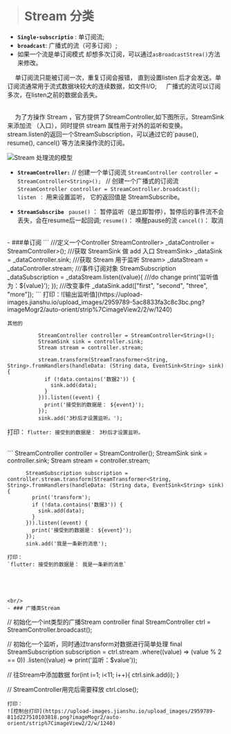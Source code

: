 ># Stream 分类
-  **`Single-subscriptio`** :  单订阅流;
- **`broadcast`**:   广播式的流（可多订阅）;
- 如果一个流是单订阅模式 却想多次订阅，可以通过`asBroadcastStrea()`方法来修改。

&emsp;  单订阅流只能被订阅一次，重复订阅会报错， 直到设置listen 后才会发送。单订阅流通常用于流式数据块较大的连续数据，如文件I/O;
&emsp;  广播式的流可以订阅多次，在listen之前的数据会丢失。


<br/>
&emsp;  为了方操作 Stream ，官方提供了StreamController,如下图所示，StreamSink来添加流 （入口），同时提供 stream 属性用于对外的监听和变换。 
&emsp;  stream.listen的返回一个StreamSubscription，可以通过它的`pause(), resume(), cancel()`等方法来操作流的订阅。


![Stream 处理流的模型](https://upload-images.jianshu.io/upload_images/2959789-e611b41ee21bd1b7.png?imageMogr2/auto-orient/strip%7CimageView2/2/w/1240)


-  **`StreamController:`**
// 创建一个单订阅流
`StreamController controller = StreamController<String>(); `
// 创建一个广播式的订阅流
`StreamController controller = StreamController.broadcast(); `
` listen ：` 用来设置监听， 它的返回值是 StreamSubscribe。

-  **`StreamSubscribe`**
` pause()` ： 暂停监听（是立即暂停），暂停后的事件流不会丢失，会在resume后一起回调;
`resume()`： 唤醒pause的流
`cancel()`： 取消

<br/>
- ###单订阅
```
         ///定义一个Controller
          StreamController<List<String>> _dataController = StreamController<List<String>>();
          ///获取 StreamSink 做 add 入口
          StreamSink<List<String>> _dataSink = _dataController.sink;
          ///获取 Stream 用于监听
          Stream<List<String>> _dataStream =  _dataController.stream;
          ///事件订阅对象
          StreamSubscription _dataSubscription = _dataStream.listen((value){
            ///do change
            print('监听值为：${value}');
          });
          ///改变事件
          _dataSink.add(["first", "second", "three", "more"]);
```
打印：![输出监听值](https://upload-images.jianshu.io/upload_images/2959789-5ac8833fa3c8c3bc.png?imageMogr2/auto-orient/strip%7CimageView2/2/w/1240)

`其他的`
<br/>
```
          StreamController controller = StreamController<String>();
          StreamSink sink = controller.sink;
          Stream stream = controller.stream;

          stream.transform(StreamTransformer<String, String>.fromHandlers(handleData: (String data, EventSink<String> sink) {
            if (!data.contains('数据2')) {
              sink.add(data);
            }
          })).listen((event) {
            print('接受到的数据是： ${event}');
          });
          sink.add('3秒后才设置监听。');
```
打印：
`flutter: 接受到的数据是： 3秒后才设置监听。`


<br/>
```
          StreamController controller = StreamController<String>();
          StreamSink sink = controller.sink;
          Stream stream = controller.stream;


          StreamSubscription subscription = controller.stream.transform(StreamTransformer<String, String>.fromHandlers(handleData: (String data, EventSink<String> sink){
            print('transform');
            if (!data.contains('数据3')) {
              sink.add(data);
            }
          })).listen((event) {
            print('接受到的数据是： ${event}');
          }); 
          sink.add('我是一条新的消息');

```
打印：
`flutter: 接受到的数据是： 我是一条新的消息`





<br/>
- ### 广播类Stream
```
// 初始化一个int类型的广播Stream controller
  final StreamController<int> ctrl = StreamController<int>.broadcast();
  
  // 初始化一个监听，同时通过transform对数据进行简单处理
  final StreamSubscription subscription = ctrl.stream
                          .where((value) => (value % 2 == 0))
                          .listen((value) => print('监听：$value'));

  // 往Stream中添加数据
  for(int i=1; i<11; i++){
    ctrl.sink.add(i);
  }
  
  // StreamController用完后需要释放
  ctrl.close();
```
打印：
![控制台打印](https://upload-images.jianshu.io/upload_images/2959789-811d227510103818.png?imageMogr2/auto-orient/strip%7CimageView2/2/w/1240)






